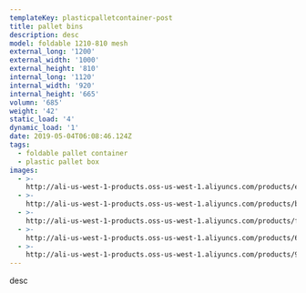 ```yaml
---
templateKey: plasticpalletcontainer-post
title: pallet bins
description: desc
model: foldable 1210-810 mesh
external_long: '1200'
external_width: '1000'
external_height: '810'
internal_long: '1120'
internal_width: '920'
internal_height: '665'
volumn: '685'
weight: '42'
static_load: '4'
dynamic_load: '1'
date: 2019-05-04T06:08:46.124Z
tags:
  - foldable pallet container
  - plastic pallet box
images:
  - >-
    http://ali-us-west-1-products.oss-us-west-1.aliyuncs.com/products/ed78099ed0884019bca9756847c20c48.jpg
  - >-
    http://ali-us-west-1-products.oss-us-west-1.aliyuncs.com/products/bacfe53c91a04b87b9dd3b9be9cbbaa7.jpg
  - >-
    http://ali-us-west-1-products.oss-us-west-1.aliyuncs.com/products/fe9ef00b7bfe4aa7b47918467db389ad.jpg
  - >-
    http://ali-us-west-1-products.oss-us-west-1.aliyuncs.com/products/65cbc89cf7054c7eb9cd1b2004e99f81.jpg
  - >-
    http://ali-us-west-1-products.oss-us-west-1.aliyuncs.com/products/93be3c629f2648ee945e901f62d3e1bc.jpg
---
```

desc

